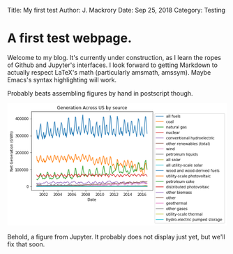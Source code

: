 Title: My first test
Author: J. Mackrory
Date: Sep 25, 2018
Category: Testing

# A first test webpage.

Welcome to my blog.  It's currently under construction, as I learn the ropes 
of Github and Jupyter's interfaces.  I look forward to getting Markdown to 
actually respect LaTeX's math (particularly amsmath, amssym).  Maybe Emacs's syntax highlighting
will work. 

Probably beats assembling figures by hand in postscript though. 

![png](ELEC_explore_files/ELEC_explore_20_0.png)

Behold, a figure from Jupyter.  It probably does not display just yet, but we'll fix that soon. 
